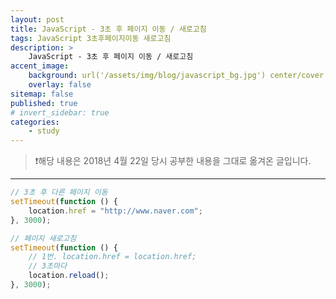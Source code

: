 ```yaml
---
layout: post
title: JavaScript - 3초 후 페이지 이동 / 새로고침
tags: JavaScript 3초후페이지이동 새로고침
description: >
    JavaScript - 3초 후 페이지 이동 / 새로고침
accent_image:
    background: url('/assets/img/blog/javascript_bg.jpg') center/cover
    overlay: false
sitemap: false
published: true
# invert_sidebar: true
categories:
    - study
---
```


> ❗️해당 내용은 2018년 4월 22일 당시 공부한 내용을 그대로 옮겨온 글입니다.

---

```javascript
// 3초 후 다른 페이지 이동
setTimeout(function () {
    location.href = "http://www.naver.com";
}, 3000);

// 페이지 새로고침
setTimeout(function () {
    // 1번. location.href = location.href;
    // 3초마다
    location.reload();
}, 3000);
```
